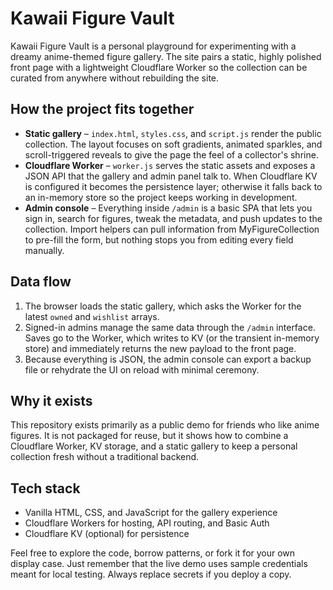 # Kawaii Figure Vault

Kawaii Figure Vault is a personal playground for experimenting with a dreamy anime-themed figure gallery. The site pairs a static, highly polished front page with a lightweight Cloudflare Worker so the collection can be curated from anywhere without rebuilding the site.

## How the project fits together
- **Static gallery** – `index.html`, `styles.css`, and `script.js` render the public collection. The layout focuses on soft gradients, animated sparkles, and scroll-triggered reveals to give the page the feel of a collector's shrine.
- **Cloudflare Worker** – `worker.js` serves the static assets and exposes a JSON API that the gallery and admin panel talk to. When Cloudflare KV is configured it becomes the persistence layer; otherwise it falls back to an in-memory store so the project keeps working in development.
- **Admin console** – Everything inside `/admin` is a basic SPA that lets you sign in, search for figures, tweak the metadata, and push updates to the collection. Import helpers can pull information from MyFigureCollection to pre-fill the form, but nothing stops you from editing every field manually.

## Data flow
1. The browser loads the static gallery, which asks the Worker for the latest `owned` and `wishlist` arrays.
2. Signed-in admins manage the same data through the `/admin` interface. Saves go to the Worker, which writes to KV (or the transient in-memory store) and immediately returns the new payload to the front page.
3. Because everything is JSON, the admin console can export a backup file or rehydrate the UI on reload with minimal ceremony.

## Why it exists
This repository exists primarily as a public demo for friends who like anime figures. It is not packaged for reuse, but it shows how to combine a Cloudflare Worker, KV storage, and a static gallery to keep a personal collection fresh without a traditional backend.

## Tech stack
- Vanilla HTML, CSS, and JavaScript for the gallery experience
- Cloudflare Workers for hosting, API routing, and Basic Auth
- Cloudflare KV (optional) for persistence

Feel free to explore the code, borrow patterns, or fork it for your own display case. Just remember that the live demo uses sample credentials meant for local testing. Always replace secrets if you deploy a copy.
